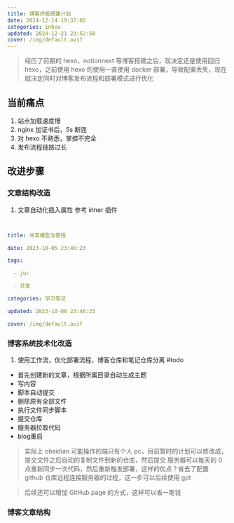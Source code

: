 ```yaml
---
title: 博客终极搭建计划
date: 2024-12-14 19:37:02
categories: inbox
updated: 2024-12-21 23:52:50
cover: /img/default.avif
---
```

> 经历了前期的 hexo，notionnext 等博客搭建之后，现决定还是使用回归 hexo，之前使用 hexo 的使用一直使用 docker 部署，导致配置丢失，现在就决定同时对博客发布流程和部署模式进行优化

## 当前痛点

1. 站点加载速度慢
2. nginx 加证书后，5s 断连
3. 对 hexo 不熟悉，掌控不完全
4. 发布流程链路过长

## 改进步骤

### 文章结构改造

1. 文章自动化插入属性 参考 inner 插件

```yaml


title: 共享模型与管程

date: 2023-10-05 23:46:23

tags:

  - juc

  - 并发

categories: 学习笔记

updated: 2023-10-06 23:46:23

cover: /img/default.avif


```

### 博客系统技术化改造

1. 使用工作流，优化部署流程，博客仓库和笔记仓库分离 #todo

- 首先创建新的文章，根据所属目录自动生成主题
- 写内容
- 脚本自动提交
- 删除原有全部文件
- 执行文件同步脚本
- 提交仓库
- 服务器拉取代码
- blog重启

> 实际上 obsidian 可能操作的端只有个人 pc，目前暂时的计划可以修改成，提交文件之后自动的复制文件到新的仓库，然后提交
> 服务器可以每天的 0 点重新同步一次代码，然后重新触发部署，这样的优点？省去了配置 github 仓库远程连接服务器的过程，这一步可以后续使用 gpt

> 后续还可以增加 GitHub page 的方式，这样可以省一笔钱

### 博客文章结构
